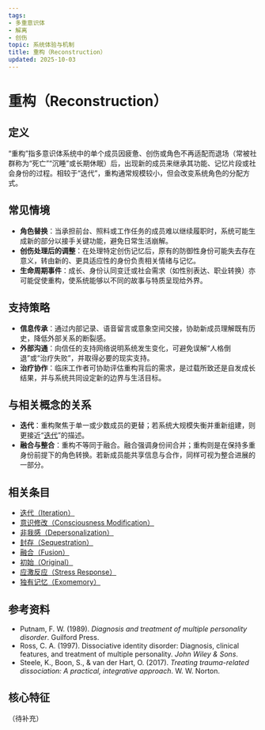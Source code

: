 ```yaml
---
tags:
- 多重意识体
- 解离
- 创伤
topic: 系统体验与机制
title: 重构（Reconstruction）
updated: 2025-10-03
---
```


# 重构（Reconstruction）

## 定义

“重构”指多意识体系统中的单个成员因疲惫、创伤或角色不再适配而退场（常被社群称为“死亡”“沉睡”或长期休眠）后，出现新的成员来继承其功能、记忆片段或社会身份的过程。相较于“迭代”，重构通常规模较小，但会改变系统角色的分配方式。

## 常见情境

- **角色替换**：当承担前台、照料或工作任务的成员难以继续履职时，系统可能生成新的部分以接手关键功能，避免日常生活崩解。
- **创伤处理后的调整**：在处理特定创伤记忆后，原有的防御性身份可能失去存在意义，转由新的、更具适应性的身份负责相关情绪与记忆。
- **生命周期事件**：成长、身份认同变迁或社会需求（如性别表达、职业转换）亦可能促使重构，使系统能够以不同的故事与特质呈现给外界。

## 支持策略

- **信息传承**：通过内部记录、语音留言或意象空间交接，协助新成员理解既有历史，降低外部关系的断裂感。
- **外部沟通**：向信任的支持网络说明系统发生变化，可避免误解“人格倒退”或“治疗失败”，并取得必要的现实支持。
- **治疗协作**：临床工作者可协助评估重构背后的需求，是过载所致还是自发成长结果，并与系统共同设定新的边界与生活目标。

## 与相关概念的关系

- **迭代**：重构聚焦于单一或少数成员的更替；若系统大规模失衡并重新组建，则更接近“[迭代](Iteration.md)”的描述。
- **融合与整合**：重构不等同于融合。融合强调身份间合并；重构则是在保持多重身份前提下的角色转换。若新成员能共享信息与合作，同样可视为整合进展的一部分。

## 相关条目

- [迭代（Iteration）](Iteration.md)
- [意识修改（Consciousness Modification）](Consciousness-Modification.md)
- [非我感（Depersonalization）](Depersonalization.md)
- [封存（Sequestration）](Sequestration.md)
- [融合（Fusion）](Fusion.md)
- [初始（Original）](Original.md)
- [应激反应（Stress Response）](Stress-Response.md)
- [独有记忆（Exomemory）](Exomemory.md)

## 参考资料

- Putnam, F. W. (1989). *Diagnosis and treatment of multiple personality disorder*. Guilford Press.
- Ross, C. A. (1997). Dissociative identity disorder: Diagnosis, clinical features, and treatment of multiple personality. *John Wiley & Sons*.
- Steele, K., Boon, S., & van der Hart, O. (2017). *Treating trauma-related dissociation: A practical, integrative approach*. W. W. Norton.

## 核心特征

（待补充）
